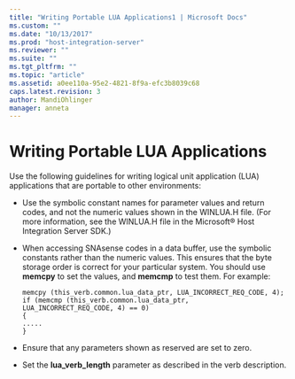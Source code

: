 ```yaml
---
title: "Writing Portable LUA Applications1 | Microsoft Docs"
ms.custom: ""
ms.date: "10/13/2017"
ms.prod: "host-integration-server"
ms.reviewer: ""
ms.suite: ""
ms.tgt_pltfrm: ""
ms.topic: "article"
ms.assetid: a0ee110a-95e2-4821-8f9a-efc3b8039c68
caps.latest.revision: 3
author: MandiOhlinger
manager: anneta
---
```

# Writing Portable LUA Applications
Use the following guidelines for writing logical unit application (LUA) applications that are portable to other environments:  
  
-   Use the symbolic constant names for parameter values and return codes, and not the numeric values shown in the WINLUA.H file. (For more information, see the WINLUA.H file in the Microsoft® Host Integration Server SDK.)  
  
-   When accessing SNAsense codes in a data buffer, use the symbolic constants rather than the numeric values. This ensures that the byte storage order is correct for your particular system. You should use **memcpy** to set the values, and **memcmp** to test them. For example:  
  
    ```  
    memcpy (this_verb.common.lua_data_ptr, LUA_INCORRECT_REQ_CODE, 4);  
    if (memcmp (this_verb.common.lua_data_ptr,  
    LUA_INCORRECT_REQ_CODE, 4) == 0)  
    {  
    .....  
    }  
    ```  
  
-   Ensure that any parameters shown as reserved are set to zero.  
  
-   Set the **lua_verb_length** parameter as described in the verb description.